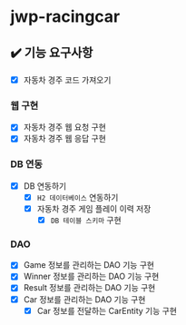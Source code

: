# jwp-racingcar

## ✔️ 기능 요구사항

- [x] 자동차 경주 코드 가져오기

### 웹 구현

- [x] 자동차 경주 웹 요청 구현
- [x] 자동차 경주 웹 응답 구현

### DB 연동

- [x] DB 연동하기
  - [x] `H2 데이터베이스` 연동하기
  - [x] 자동차 경주 게임 플레이 이력 저장
    - [x] `DB 테이블 스키마` 구현 
      
### DAO

- [x] Game 정보를 관리하는 DAO 기능 구현
- [x] Winner 정보를 관리하는 DAO 기능 구현
- [x] Result 정보를 관리하는 DAO 기능 구현
- [x] Car 정보를 관리하는 DAO 기능 구현
  - [x] Car 정보를 전달하는 CarEntity 기능 구현
